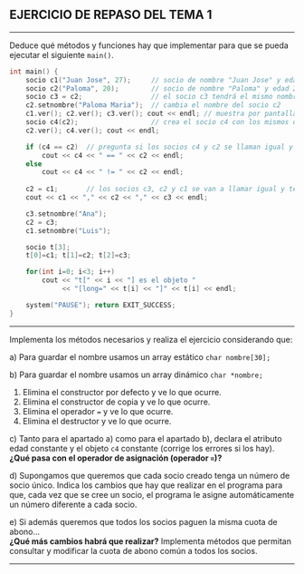 ## EJERCICIO DE REPASO DEL TEMA 1
---

Deduce qué métodos y funciones hay que implementar para que se pueda ejecutar el siguiente `main()`.

```cpp
int main() {
    socio c1("Juan Jose", 27);     // socio de nombre "Juan Jose" y edad 27 años
    socio c2("Paloma", 20);        // socio de nombre "Paloma" y edad 20 años
    socio c3 = c2;                 // el socio c3 tendrá el mismo nombre y edad que c2
    c2.setnombre("Paloma Maria");  // cambia el nombre del socio c2
    c1.ver(); c2.ver(); c3.ver(); cout << endl; // muestra por pantalla nombre y edad de socios c1, c2 y c3
    socio c4(c2);                  // crea el socio c4 con los mismos datos que el socio c2
    c2.ver(); c4.ver(); cout << endl;

    if (c4 == c2)  // pregunta si los socios c4 y c2 se llaman igual y tienen la misma edad
        cout << c4 << " == " << c2 << endl;
    else
        cout << c4 << " != " << c2 << endl;
    
    c2 = c1;       // los socios c3, c2 y c1 se van a llamar igual y tendrán la misma edad
    cout << c1 << "," << c2 << "," << c3 << endl;

    c3.setnombre("Ana");
    c2 = c3;
    c1.setnombre("Luis");

    socio t[3];
    t[0]=c1; t[1]=c2; t[2]=c3;

    for(int i=0; i<3; i++)
        cout << "t[" << i << "] es el objeto "
             << "[long=" << t[i] << "]" << t[i] << endl;

    system("PAUSE"); return EXIT_SUCCESS;
}
```

---

Implementa los métodos necesarios y realiza el ejercicio considerando que:

a) Para guardar el nombre usamos un array estático `char nombre[30];`

b) Para guardar el nombre usamos un array dinámico `char *nombre;`
   1. Elimina el constructor por defecto y ve lo que ocurre.
   2. Elimina el constructor de copia y ve lo que ocurre.
   3. Elimina el operador `=` y ve lo que ocurre.
   4. Elimina el destructor y ve lo que ocurre.

c) Tanto para el apartado a) como para el apartado b), declara el atributo edad constante y el objeto `c4` constante (corrige los errores si los hay).  
   **¿Qué pasa con el operador de asignación (operador `=`)?**

d) Supongamos que queremos que cada socio creado tenga un número de socio único. Indica los cambios que hay que realizar en el programa para que, cada vez que se cree un socio, el programa le asigne automáticamente un número diferente a cada socio.

e) Si además queremos que todos los socios paguen la misma cuota de abono...  
   **¿Qué más cambios habrá que realizar?** Implementa métodos que permitan consultar y modificar la cuota de abono común a todos los socios.

--- 

